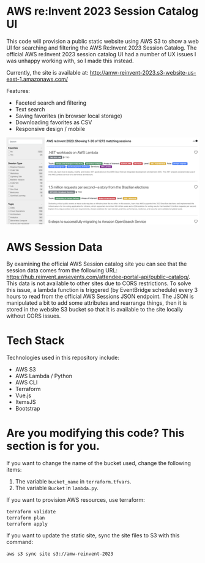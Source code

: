
# AWS re:Invent 2023 Session Catalog UI

This code will provision a public static website using AWS S3 to show a web UI for searching and filtering the AWS Re:Invent 2023 Session Catalog. The official AWS re:Invent 2023 session catalog UI had a number of UX issues I was unhappy working with, so I made this instead.

Currently, the site is available at:
http://amw-reinvent-2023.s3-website-us-east-1.amazonaws.com/

Features:
* Faceted search and filtering
* Text search
* Saving favorites (in browser local storage)
* Downloading favorites as CSV
* Responsive design / mobile

![screenshot](https://github.com/amwhalen/aws-reinvent-2023-sessions/blob/main/screenshot.png?raw=true)


# AWS Session Data

By examining the official AWS Session catalog site you can see that the session data comes from the following URL:
https://hub.reinvent.awsevents.com/attendee-portal-api/public-catalog/.
This data is not available to other sites due to CORS restrictions.
To solve this issue, a lambda function is triggered (by EventBridge schedule) every 3 hours to read from the official AWS Sessions JSON endpoint. The JSON is manipulated a bit to add some attributes and rearrange things, then it is stored in the website S3 bucket so that it is available to the site locally without CORS issues.


# Tech Stack

Technologies used in this repository include:
* AWS S3
* AWS Lambda / Python
* AWS CLI
* Terraform
* Vue.js
* ItemsJS
* Bootstrap


# Are you modifying this code? This section is for you.

If you want to change the name of the bucket used, change the following items:
1. The variable `bucket_name` in `terraform.tfvars`.
2. The variable `Bucket` in `lambda.py`.

If you want to provision AWS resources, use terraform:
```
terraform validate
terraform plan
terraform apply
```

If you want to update the static site, sync the site files to S3 with this command:
```
aws s3 sync site s3://amw-reinvent-2023
```
